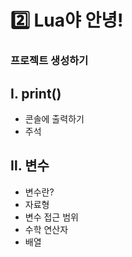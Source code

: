 # 2️⃣  Lua야 안녕!

### 프로젝트 생성하기

## Ⅰ. print()
* 콘솔에 출력하기
* 주석

## Ⅱ. 변수
* 변수란?
* 자료형
* 변수 접근 범위
* 수학 연산자
* 배열